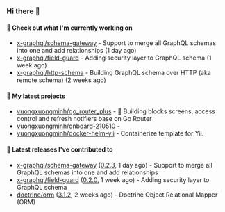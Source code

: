 ### Hi there 👋

#### 👷 Check out what I'm currently working on

- [x-graphql/schema-gateway](https://github.com/x-graphql/schema-gateway) - Support to merge all GraphQL schemas into one and add relationships (1 day ago)
- [x-graphql/field-guard](https://github.com/x-graphql/field-guard) - Adding security layer to GraphQL schema (1 week ago)
- [x-graphql/http-schema](https://github.com/x-graphql/http-schema) - Building GraphQL schema over HTTP (aka remote schema) (2 weeks ago)

#### 🌱 My latest projects

- [vuongxuongminh/go_router_plus](https://github.com/vuongxuongminh/go_router_plus) - :office: Building blocks screens, access control and refresh notifiers base on Go Router
- [vuongxuongminh/onboard-210510](https://github.com/vuongxuongminh/onboard-210510) - 
- [vuongxuongminh/docker-helm-yii](https://github.com/vuongxuongminh/docker-helm-yii) - Containerize template for Yii.

#### 🔭 Latest releases I've contributed to

- [x-graphql/schema-gateway](https://github.com/x-graphql/schema-gateway) ([0.2.3](https://github.com/x-graphql/schema-gateway/releases/tag/0.2.3), 1 day ago) - Support to merge all GraphQL schemas into one and add relationships
- [x-graphql/field-guard](https://github.com/x-graphql/field-guard) ([0.2.0](https://github.com/x-graphql/field-guard/releases/tag/0.2.0), 1 week ago) - Adding security layer to GraphQL schema
- [doctrine/orm](https://github.com/doctrine/orm) ([3.1.2](https://github.com/doctrine/orm/releases/tag/3.1.2), 2 weeks ago) - Doctrine Object Relational Mapper (ORM)
